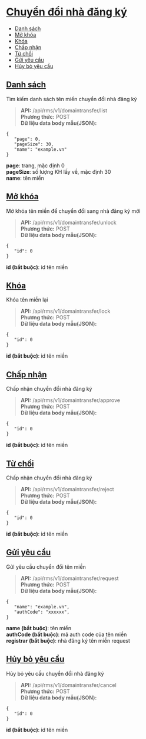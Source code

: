 # [Chuyển đổi nhà đăng ký](#domaintransfer)
* [Danh sách](#danh-sách)
* [Mở khóa](#mở-khóa)
* [Khóa](#khóa)
* [Chấp nhận](#chấp-nhận)
* [Từ chối](#từ-chối)
* [Gửi yêu cầu](#gửi-yêu-cầu)
* [Hủy bỏ yêu cầu](#hủy-bỏ-yêu-cầu)
## [Danh sách](#search)
Tìm kiếm danh sách tên miền chuyển đổi nhà đăng ký
> **API:** /api/rms/v1/domaintransfer/list  
> **Phương thức:** POST  
> **Dữ liệu data body mẫu(JSON):**   
```
{
   "page": 0,
   "pageSize": 30,
   "name": "example.vn"
}
```
**page**: trang, mặc định 0  
**pageSize**: số lượng KH lấy về, mặc định 30  
**name**: tên miền  

## [Mở khóa](#unlock)
Mở khóa tên miền để chuyển đổi sang nhà đăng ký mới
> **API:** /api/rms/v1/domaintransfer/unlock  
> **Phương thức:** POST  
> **Dữ liệu data body mẫu(JSON):**   
```
{
   "id": 0
}
```
**id (bắt buộc)**: id tên miền  

## [Khóa](#lock)
Khóa tên miền lại
> **API:** /api/rms/v1/domaintransfer/lock  
> **Phương thức:** POST  
> **Dữ liệu data body mẫu(JSON):**   
```
{
   "id": 0
}
```
**id (bắt buộc)**: id tên miền  

## [Chấp nhận](#approve)
Chấp nhận chuyển đổi nhà đăng ký
> **API:** /api/rms/v1/domaintransfer/approve  
> **Phương thức:** POST  
> **Dữ liệu data body mẫu(JSON):**   
```
{
   "id": 0
}
```
**id (bắt buộc)**: id tên miền  

## [Từ chối](#reject)
Chấp nhận chuyển đổi nhà đăng ký
> **API:** /api/rms/v1/domaintransfer/reject  
> **Phương thức:** POST  
> **Dữ liệu data body mẫu(JSON):**   
```
{
   "id": 0
}
```
**id (bắt buộc)**: id tên miền  

## [Gửi yêu cầu](#request)
Gửi yêu cầu chuyển đổi tên miền
> **API:** /api/rms/v1/domaintransfer/request  
> **Phương thức:** POST  
> **Dữ liệu data body mẫu(JSON):**   
```
{
   "name": "example.vn",
   "authCode": "xxxxxx",
}
```
**name (bắt buộc)**: tên miền  
**authCode (bắt buộc)**: mã auth code của tên miền  
**registrar (bắt buộc)**: nhà đăng ký tên miền request

## [Hủy bỏ yêu cầu](#cancel)
Hủy bỏ yêu cầu chuyển đổi nhà đăng ký
> **API:** /api/rms/v1/domaintransfer/cancel  
> **Phương thức:** POST  
> **Dữ liệu data body mẫu(JSON):**   
```
{
   "id": 0
}
```
**id (bắt buộc)**: id tên miền  
